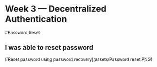 # Week 3 — Decentralized Authentication
#Password Reset
## I was able to reset password 
![Reset password using password recovery](assets/Password reset.PNG)
